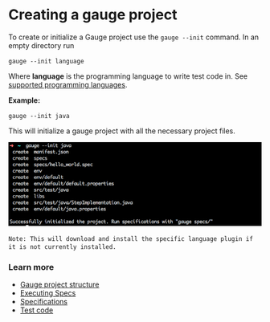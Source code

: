 # Creating a gauge  project

To create or initialize a Gauge project use the `gauge --init` command. In an empty directory run

````
gauge --init language
````
Where **language** is the programming language to write test code in. See [supported programming languages](../test_code/README.md).

**Example:**
````
gauge --init java
````
This will initialize a gauge project with all the necessary project files.

![init](images/gauge-init.png "init")

````
Note: This will download and install the specific language plugin if it is not currently installed.
````

### Learn more
* [Gauge project structure](project_structure.md)
* [Executing Specs](../execution/README.md)
* [Specifications](../specifications/README.md)
* [Test code](../test_code/README.md)
